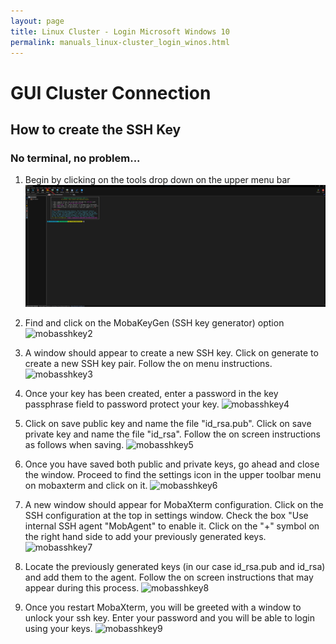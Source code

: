 ```yaml
---
layout: page
title: Linux Cluster - Login Microsoft Windows 10 
permalink: manuals_linux-cluster_login_winos.html
---
```


#  GUI Cluster Connection

## How to create the SSH Key
### No terminal, no problem...
1. Begin by clicking on the tools drop down on the upper menu bar
![mobasshkey1](../../images/mobasshkey1.png)

2. Find and click on the MobaKeyGen (SSH key generator) option
![mobasshkey2](/mobasshkey2.png)

3. A window should appear to create a new SSH key. Click on generate to create a new SSH key pair. Follow the on menu instructions.
![mobasshkey3](/mobasshkey3.png)

4. Once your key has been created, enter a password in the key passphrase field to password protect your key.
![mobasshkey4](/mobasshkey4.png)

5. Click on save public key and name the file "id_rsa.pub". Click on save private key and name the file "id_rsa". Follow the on screen instructions as follows when saving.
![mobasshkey5](/mobasshkey5.png)

6. Once you have saved both public and private keys, go ahead and close the window. Proceed to find the settings icon in the upper toolbar menu on mobaxterm and click on it.
![mobasshkey6](/mobasshkey6.png)

7. A new window should appear for MobaXterm configuration. Click on the SSH configuration at the top in settings window. Check the box "Use internal SSH agent "MobAgent" to enable it. Click on the "+" symbol on the right hand side to add your previously generated keys. 
![mobasshkey7](/mobasshkey7.png)

8. Locate the previously generated keys (in our case id_rsa.pub and id_rsa) and add them to the agent. Follow the on screen instructions that may appear during this process. 
![mobasshkey8](/mobasshkey8.png)

9. Once you restart MobaXterm, you will be greeted with a window to unlock your ssh key. Enter your password and you will be able to login using your keys.
![mobasshkey9](/mobasshkey9.png)

